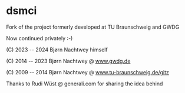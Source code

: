 # dsmci
Fork of the project formerly developed at TU Braunschweig and GWDG

Now continued privately :-)

(C) 2023 -- 2024 Bjørn Nachtwey himself

(C) 2014 -- 2023 Bjørn Nachtwey @ www.gwdg.de

(C) 2009 -- 2014 Bjørn Nachtwey @ www.tu-braunschweig.de/gitz

Thanks to Rudi Wüst @ generali.com for sharing the idea behind
